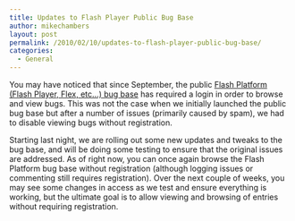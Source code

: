 ```yaml
---
title: Updates to Flash Player Public Bug Base
author: mikechambers
layout: post
permalink: /2010/02/10/updates-to-flash-player-public-bug-base/
categories:
  - General
---
```



You may have noticed that since September, the public [ Flash Platform (Flash Player, Flex, etc&#8230;) bug base][1] has required a login in order to browse and view bugs. This was not the case when we initially launched the public bug base but after a number of issues (primarily caused by spam), we had to disable viewing bugs without registration.

Starting last night, we are rolling out some new updates and tweaks to the bug base, and will be doing some testing to ensure that the original issues are addressed. As of right now, you can once again browse the Flash Platform bug base without registration (although logging issues or commenting still requires registration). Over the next couple of weeks, you may see some changes in access as we test and ensure everything is working, but the ultimate goal is to allow viewing and browsing of entries without requiring registration.

 [1]: http://bugs.adobe.com/